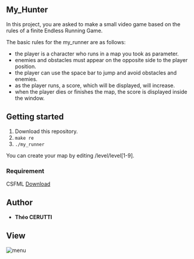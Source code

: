 ## My_Hunter

In this project, you are asked to make a small video game based on the rules of a finite Endless Running
Game.

The basic rules for the my_runner are as follows:
 - the player is a character who runs in a map you took as parameter.
 - enemies and obstacles must appear on the opposite side to the player position.
 - the player can use the space bar to jump and avoid obstacles and enemies.
 - as the player runs, a score, which will be displayed, will increase.
 - when the player dies or finishes the map, the score is displayed inside the window.

## Getting started

1) Download this repository.
2) ```make re```  
3) ```./my_runner```

You can create your map by editing /level/level[1-9].

### Requirement

CSFML [Download](https://www.sfml-dev.org/download/csfml/index-fr.php)

## Author

* **Théo CERUTTI**

## View

![menu](https://user-images.githubusercontent.com/44285344/52180596-9e1b5c80-27e8-11e9-93b6-2e8b777ca112.png)


